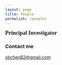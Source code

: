 ```yaml
---
layout: page
title: People
permalink: /people/
---
```


**<font size=4 face='Times New Roman'>Principal Investigator</font>**
  



### Contact me

[xbchen82@gmail.com](mailto:xbchen82@gmail.com)